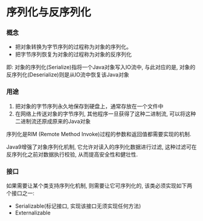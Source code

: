 # 序列化与反序列化


### 概念  
- 把对象转换为字节序列的过程称为对象的序列化。  
- 把字节序列恢复为对象的过程称为对象的反序列化   

即: 对象的序列化(Serialize)指将一个Java对象写入IO流中,  与此对应的是, 对象的反序列化(Deserialize)则是从IO流中恢复该Java对象

### 用途  
1. 把对象的字节序列永久地保存到硬盘上，通常存放在一个文件中
2. 在网络上传送对象的字节序列, 其他程序一旦获得了这种二进制流, 可以将这种二进制流还原成原来的Java对象  

序列化是RIM (Remote Method Invoke)过程的参数和返回值都需要实现的机制.  

Java9增强了对象序列化机制, 它允许对读入的序列化数据进行过滤, 这种过滤可在反序列化之前对数据执行校验, 从而提高安全性和健壮性.  

### 接口
如果需要让某个类支持序列化机制, 则需要让它可序列化的, 该类必须实现如下两个接口之一: 
- Serializable(标记接口, 实现该接口无须实现任何方法)
- Externalizable



